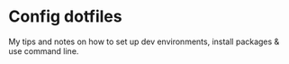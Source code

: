 # Config dotfiles

My tips and notes on how to set up dev environments, install packages &
use command line.
